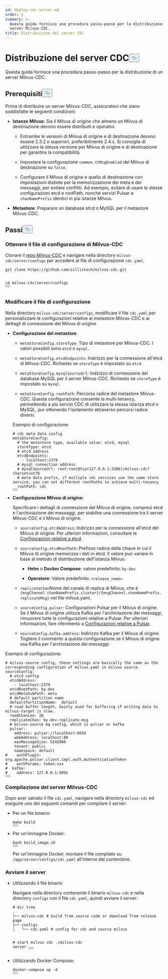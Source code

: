 ```yaml
---
id: deploy-cdc-server.md
order: 2
summary: >-
  Questa guida fornisce una procedura passo-passo per la distribuzione di un
  server Milvus-CDC.
title: Distribuzione del server CDC
---
```

<h1 id="Deploy-CDC-Server" class="common-anchor-header">Distribuzione del server CDC<button data-href="#Deploy-CDC-Server" class="anchor-icon" translate="no">
      <svg translate="no"
        aria-hidden="true"
        focusable="false"
        height="20"
        version="1.1"
        viewBox="0 0 16 16"
        width="16"
      >
        <path
          fill="#0092E4"
          fill-rule="evenodd"
          d="M4 9h1v1H4c-1.5 0-3-1.69-3-3.5S2.55 3 4 3h4c1.45 0 3 1.69 3 3.5 0 1.41-.91 2.72-2 3.25V8.59c.58-.45 1-1.27 1-2.09C10 5.22 8.98 4 8 4H4c-.98 0-2 1.22-2 2.5S3 9 4 9zm9-3h-1v1h1c1 0 2 1.22 2 2.5S13.98 12 13 12H9c-.98 0-2-1.22-2-2.5 0-.83.42-1.64 1-2.09V6.25c-1.09.53-2 1.84-2 3.25C6 11.31 7.55 13 9 13h4c1.45 0 3-1.69 3-3.5S14.5 6 13 6z"
        ></path>
      </svg>
    </button></h1><p>Questa guida fornisce una procedura passo-passo per la distribuzione di un server Milvus-CDC.</p>
<h2 id="Prerequisites" class="common-anchor-header">Prerequisiti<button data-href="#Prerequisites" class="anchor-icon" translate="no">
      <svg translate="no"
        aria-hidden="true"
        focusable="false"
        height="20"
        version="1.1"
        viewBox="0 0 16 16"
        width="16"
      >
        <path
          fill="#0092E4"
          fill-rule="evenodd"
          d="M4 9h1v1H4c-1.5 0-3-1.69-3-3.5S2.55 3 4 3h4c1.45 0 3 1.69 3 3.5 0 1.41-.91 2.72-2 3.25V8.59c.58-.45 1-1.27 1-2.09C10 5.22 8.98 4 8 4H4c-.98 0-2 1.22-2 2.5S3 9 4 9zm9-3h-1v1h1c1 0 2 1.22 2 2.5S13.98 12 13 12H9c-.98 0-2-1.22-2-2.5 0-.83.42-1.64 1-2.09V6.25c-1.09.53-2 1.84-2 3.25C6 11.31 7.55 13 9 13h4c1.45 0 3-1.69 3-3.5S14.5 6 13 6z"
        ></path>
      </svg>
    </button></h2><p>Prima di distribuire un server Milvus-CDC, assicuratevi che siano soddisfatte le seguenti condizioni:</p>
<ul>
<li><p><strong>Istanze Milvus</strong>: Sia il Milvus di origine che almeno un Milvus di destinazione devono essere distribuiti e operativi.</p>
<ul>
<li><p>Entrambe le versioni di Milvus di origine e di destinazione devono essere 2.3.2 o superiori, preferibilmente 2.4.x. Si consiglia di utilizzare la stessa versione per Milvus di origine e di destinazione per garantire la compatibilità.</p></li>
<li><p>Impostare la configurazione <code translate="no">common.ttMsgEnabled</code> del Milvus di destinazione su <code translate="no">false</code>.</p></li>
<li><p>Configurare il Milvus di origine e quello di destinazione con impostazioni distinte per la memorizzazione dei meta e dei messaggi, per evitare conflitti. Ad esempio, evitare di usare le stesse configurazioni etcd e rootPath, nonché servizi Pulsar e <code translate="no">chanNamePrefix</code> identici in più istanze Milvus.</p></li>
</ul></li>
<li><p><strong>Metastore</strong>: Preparare un database etcd o MySQL per il metastore Milvus-CDC.</p></li>
</ul>
<h2 id="Steps" class="common-anchor-header">Passi<button data-href="#Steps" class="anchor-icon" translate="no">
      <svg translate="no"
        aria-hidden="true"
        focusable="false"
        height="20"
        version="1.1"
        viewBox="0 0 16 16"
        width="16"
      >
        <path
          fill="#0092E4"
          fill-rule="evenodd"
          d="M4 9h1v1H4c-1.5 0-3-1.69-3-3.5S2.55 3 4 3h4c1.45 0 3 1.69 3 3.5 0 1.41-.91 2.72-2 3.25V8.59c.58-.45 1-1.27 1-2.09C10 5.22 8.98 4 8 4H4c-.98 0-2 1.22-2 2.5S3 9 4 9zm9-3h-1v1h1c1 0 2 1.22 2 2.5S13.98 12 13 12H9c-.98 0-2-1.22-2-2.5 0-.83.42-1.64 1-2.09V6.25c-1.09.53-2 1.84-2 3.25C6 11.31 7.55 13 9 13h4c1.45 0 3-1.69 3-3.5S14.5 6 13 6z"
        ></path>
      </svg>
    </button></h2><h3 id="Obtain-the-Milvus-CDC-config-file" class="common-anchor-header">Ottenere il file di configurazione di Milvus-CDC</h3><p>Clonare il <a href="https://github.com/zilliztech/milvus-cdc">repo Milvus-CDC</a> e navigare nella directory <code translate="no">milvus-cdc/server/configs</code> per accedere al file di configurazione <code translate="no">cdc.yaml</code>.</p>
<pre><code translate="no" class="language-bash">git <span class="hljs-built_in">clone</span> https://github.com/zilliztech/milvus-cdc.git

<span class="hljs-built_in">cd</span> milvus-cdc/server/configs
<button class="copy-code-btn"></button></code></pre>
<h3 id="Edit-the-config-file" class="common-anchor-header">Modificare il file di configurazione</h3><p>Nella directory <code translate="no">milvus-cdc/server/configs</code>, modificare il file <code translate="no">cdc.yaml</code> per personalizzare le configurazioni relative al metastore Milvus-CDC e ai dettagli di connessione del Milvus di origine.</p>
<ul>
<li><p><strong>Configurazione del metastore</strong>:</p>
<ul>
<li><p><code translate="no">metaStoreConfig.storeType</code>: Tipo di metastore per Milvus-CDC. I valori possibili sono <code translate="no">etcd</code> o <code translate="no">mysql</code>.</p></li>
<li><p><code translate="no">metaStoreConfig.etcdEndpoints</code>: Indirizzo per la connessione all'etcd di Milvus-CDC. Richiesto se <code translate="no">storeType</code> è impostato su <code translate="no">etcd</code>.</p></li>
<li><p><code translate="no">metaStoreConfig.mysqlSourceUrl</code>: Indirizzo di connessione del database MySQL per il server Milvus-CDC. Richiesto se <code translate="no">storeType</code> è impostato su <code translate="no">mysql</code>.</p></li>
<li><p><code translate="no">metaStoreConfig.rootPath</code>: Percorso radice del metastore Milvus-CDC. Questa configurazione consente la multi-tenancy, permettendo a più servizi CDC di utilizzare la stessa istanza etcd o MySQL, pur ottenendo l'isolamento attraverso percorsi radice diversi.</p></li>
</ul>
<p>Esempio di configurazione:</p>
<pre><code translate="no" class="language-yaml"><span class="hljs-comment"># cdc meta data config</span>
metaStoreConfig:
  <span class="hljs-comment"># the metastore type, available value: etcd, mysql</span>
  storeType: etcd
  <span class="hljs-comment"># etcd address</span>
  etcdEndpoints:
    - localhost:<span class="hljs-number">2379</span>
  <span class="hljs-comment"># mysql connection address</span>
  <span class="hljs-comment"># mysqlSourceUrl: root:root@tcp(127.0.0.1:3306)/milvus-cdc?charset=utf8</span>
  <span class="hljs-comment"># meta data prefix, if multiple cdc services use the same store service, you can set different rootPaths to achieve multi-tenancy</span>
  rootPath: cdc
<button class="copy-code-btn"></button></code></pre></li>
<li><p><strong>Configurazione Milvus di origine:</strong></p>
<p>Specificare i dettagli di connessione del Milvus di origine, compresi etcd e l'archiviazione dei messaggi, per stabilire una connessione tra il server Milvus-CDC e il Milvus di origine.</p>
<ul>
<li><p><code translate="no">sourceConfig.etcdAddress</code>: Indirizzo per la connessione all'etcd del Milvus di origine. Per ulteriori informazioni, consultare le <a href="https://milvus.io/docs/configure_etcd.md#etcd-related-Configurations">Configurazioni relative a etcd</a>.</p></li>
<li><p><code translate="no">sourceConfig.etcdRootPath</code>: Prefisso radice della chiave in cui il Milvus di origine memorizza i dati in etcd. Il valore può variare in base al metodo di distribuzione dell'istanza Milvus:</p>
<ul>
<li><p><strong>Helm</strong> o <strong>Docker Compose</strong>: valore predefinito: <code translate="no">by-dev</code>.</p></li>
<li><p><strong>Operatore</strong>: Valore predefinito: <code translate="no">&lt;release_name&gt;</code>.</p></li>
</ul></li>
<li><p><code translate="no">replicateChan</code>Nome del canale di replica di Milvus, che è <code translate="no">{msgChannel.chanNamePrefix.cluster}/{msgChannel.chanNamePrefix.replicateMsg}</code> nel file milvus.yaml.</p></li>
<li><p><code translate="no">sourceConfig.pulsar</code>: Configurazioni Pulsar per il Milvus di origine. Se il Milvus di origine utilizza Kafka per l'archiviazione dei messaggi, rimuovere tutte le configurazioni relative a Pulsar. Per ulteriori informazioni, fare riferimento a <a href="https://milvus.io/docs/configure_pulsar.md">Configurazioni relative a Pulsar</a>.</p></li>
<li><p><code translate="no">sourceConfig.kafka.address</code>: Indirizzo Kafka per il Milvus di origine. Togliere il commento a questa configurazione se il Milvus di origine usa Kafka per l'archiviazione dei messaggi.</p></li>
</ul></li>
</ul>
<p>Esempio di configurazione:</p>
<pre><code translate="no" class="language-yaml"><span class="hljs-comment"># milvus-source config, these settings are basically the same as the corresponding configuration of milvus.yaml in milvus source.</span>
sourceConfig:
  <span class="hljs-comment"># etcd config</span>
  etcdAddress:
    - localhost:<span class="hljs-number">2379</span>
  etcdRootPath: by-dev
  etcdMetaSubPath: meta
  <span class="hljs-comment"># default partition name</span>
  defaultPartitionName: _default
  <span class="hljs-comment"># read buffer length, mainly used for buffering if writing data to milvus-target is slow.</span>
  readChanLen: <span class="hljs-number">10</span>
  replicateChan: by-dev-replicate-msg
  <span class="hljs-comment"># milvus-source mq config, which is pulsar or kafka</span>
  pulsar:
    address: pulsar://localhost:<span class="hljs-number">6650</span>
    webAddress: localhost:<span class="hljs-number">80</span>
    maxMessageSize: <span class="hljs-number">5242880</span>
    tenant: public
    namespace: default
<span class="hljs-comment">#    authPlugin: org.apache.pulsar.client.impl.auth.AuthenticationToken</span>
<span class="hljs-comment">#    authParams: token:xxx</span>
<span class="hljs-comment">#  kafka:</span>
<span class="hljs-comment">#    address: 127.0.0.1:9092</span>
<button class="copy-code-btn"></button></code></pre>
<h3 id="Compile-the-Milvus-CDC-server" class="common-anchor-header">Compilazione del server Milvus-CDC</h3><p>Dopo aver salvato il file <code translate="no">cdc.yaml</code>, navigare nella directory <code translate="no">milvus-cdc</code> ed eseguire uno dei seguenti comandi per compilare il server:</p>
<ul>
<li><p>Per un file binario:</p>
<pre><code translate="no" class="language-bash"><span class="hljs-built_in">make</span> build
<button class="copy-code-btn"></button></code></pre></li>
<li><p>Per un'immagine Docker:</p>
<pre><code translate="no" class="language-bash">bash build_image.sh
<button class="copy-code-btn"></button></code></pre>
<p>Per un'immagine Docker, montare il file compilato su <code translate="no">/app/server/configs/cdc.yaml</code> all'interno del contenitore.</p></li>
</ul>
<h3 id="Start-the-server" class="common-anchor-header">Avviare il server</h3><ul>
<li><p>Utilizzando il file binario</p>
<p>Navigare nella directory contenente il binario <code translate="no">milvus-cdc</code> e nella directory <code translate="no">configs</code> con il file <code translate="no">cdc.yaml</code>, quindi avviare il server:</p>
<pre><code translate="no" class="language-bash"><span class="hljs-comment"># dir tree</span>
.
├── milvus-cdc <span class="hljs-comment"># build from source code or download from release page</span>
├── configs
│   └── cdc.yaml <span class="hljs-comment"># config for cdc and source milvus</span>

<span class="hljs-comment"># start milvus cdc</span>
./milvus-cdc server
<button class="copy-code-btn"></button></code></pre></li>
<li><p>Utilizzando Docker Compose:</p>
<pre><code translate="no" class="language-bash">docker-compose up -d
<button class="copy-code-btn"></button></code></pre></li>
</ul>
